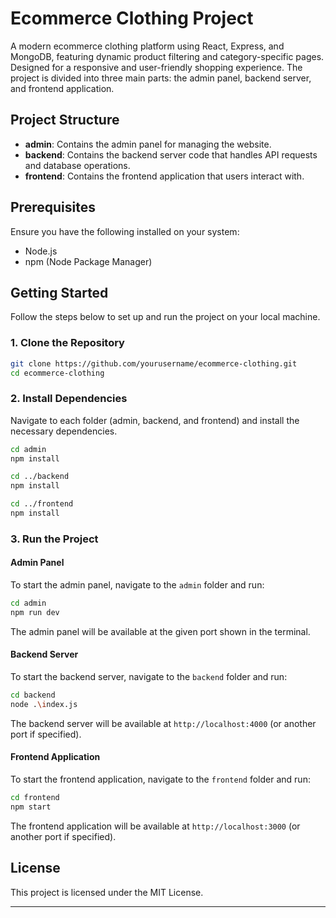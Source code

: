 # Ecommerce Clothing Project

A modern ecommerce clothing platform using React, Express, and MongoDB, featuring dynamic product filtering and category-specific pages. Designed for a responsive and user-friendly shopping experience. The project is divided into three main parts: the admin panel, backend server, and frontend application.

## Project Structure

- **admin**: Contains the admin panel for managing the website.
- **backend**: Contains the backend server code that handles API requests and database operations.
- **frontend**: Contains the frontend application that users interact with.

## Prerequisites

Ensure you have the following installed on your system:

- Node.js
- npm (Node Package Manager)

## Getting Started

Follow the steps below to set up and run the project on your local machine.

### 1. Clone the Repository

```sh
git clone https://github.com/yourusername/ecommerce-clothing.git
cd ecommerce-clothing
```

### 2. Install Dependencies

Navigate to each folder (admin, backend, and frontend) and install the necessary dependencies.

```sh
cd admin
npm install

cd ../backend
npm install

cd ../frontend
npm install
```

### 3. Run the Project

#### Admin Panel

To start the admin panel, navigate to the `admin` folder and run:

```sh
cd admin
npm run dev
```

The admin panel will be available at the given port shown in the terminal.

#### Backend Server

To start the backend server, navigate to the `backend` folder and run:

```sh
cd backend
node .\index.js
```

The backend server will be available at `http://localhost:4000` (or another port if specified).

#### Frontend Application

To start the frontend application, navigate to the `frontend` folder and run:

```sh
cd frontend
npm start
```

The frontend application will be available at `http://localhost:3000` (or another port if specified).


## License

This project is licensed under the MIT License.

---
